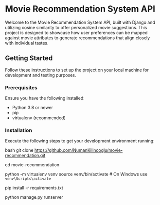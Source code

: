 # Movie Recommendation System API

Welcome to the Movie Recommendation System API, built with Django and utilizing cosine similarity to offer personalized movie suggestions. 
This project is designed to showcase how user preferences can be mapped against movie attributes to generate recommendations that align closely with individual tastes.

## Getting Started

Follow these instructions to set up the project on your local machine for development and testing purposes.

### Prerequisites

Ensure you have the following installed:
- Python 3.8 or newer
- pip
- virtualenv (recommended)

### Installation

Execute the following steps to get your development environment running:
   
   bash git clone https://github.com/NumanKilincoglu/movie-recommendation.git

   cd movie-recommendation

   python -m virtualenv venv
   source venv/bin/activate  # On Windows use `venv\Scripts\activate`

   pip install -r requirements.txt

   python manage.py runserver


